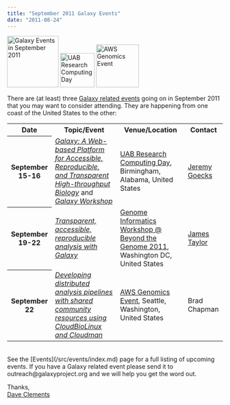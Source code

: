 ```yaml
---
title: "September 2011 Galaxy Events"
date: "2011-08-24"
---
```

<div class='right'>
<a href='/src/events/index.md'><img src="/src/images/logos/galaxyLogoTrimmed.png" alt="Galaxy Events in September 2011" width="120" /></a> <a href='http://docs.uabgrid.uab.edu/wiki/2011'><img src="/src/images/logos/UABLogo.png" alt="UAB Research Computing Day" width="80" /></a> <a href='http://aws.amazon.com/genomicsevent/'><img src="/src/images/logos/AWSLogo.png" alt="AWS Genomics Event" width="100" /></a>
</div>

There are (at least) three [Galaxy related events](/src/events/index.md) going on in September 2011 that you may want to consider attending.  They are happening from one coast of the United States to the other:

<table>
  <tr class="th" >
    <th> Date </th>
    <th> Topic/Event </th>
    <th> Venue/Location </th>
    <th> Contact </th>
  </tr>
  <tr>
    <th> September 15-16 </th>
    <td> <em><a href='http://docs.uabgrid.uab.edu/wiki/2011'>Galaxy: A Web-based Platform for Accessible, Reproducible, and Transparent High-throughput Biology</a></em> and <em><a href='http://docs.uabgrid.uab.edu/wiki/2011_Galaxy_Workshop'>Galaxy Workshop</a></em> </td>
    <td> <a href='http://docs.uabgrid.uab.edu/wiki/2011'>UAB Research Computing Day</a>, Birmingham, Alabama, United States </td>
    <td> <a href='/src/people/jeremy-goecks/index.md'>Jeremy Goecks</a> </td>
  </tr>
  <tr>
    <th> September 19-22 </th>
    <td> <em><a href='http://www.beyond-the-genome.com/program.html'>Transparent, accessible, reproducible analysis with Galaxy</a></em> </td>
    <td> <a href='http://www.beyond-the-genome.com/program.html'>Genome Informatics Workshop @ Beyond the Genome 2011</a>, Washington DC, United States </td>
    <td> <a href='/src/people/james-taylor/index.md'>James Taylor</a> </td>
  </tr>
  <tr>
    <th> September 22 </th>
    <td> <em><a href='http://bcbio.wordpress.com/2011/08/19/distributed-exome-analysis-pipeline-with-cloudbiolinux-and-cloudman/'>Developing distributed analysis pipelines with shared community resources using CloudBioLinux and Cloudman</a></em> </td>
    <td> <a href='http://aws.amazon.com/genomicsevent/'>AWS Genomics Event</a>, Seattle, Washington, United States </td>
    <td> Brad Chapman </td>
  </tr>
</table>

<br />
See the [Events](/src/events/index.md) page for a full listing of upcoming events.  If you have a Galaxy related event please send it to outreach@galaxyproject.org and we will help you get the word out.

Thanks,<br />
[Dave Clements](/src/people/dave-clements/index.md)
